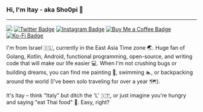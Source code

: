 ### Hi, I'm Itay - aka Sho0pi 👋

---

![](https://komarev.com/ghpvc/?username=Sho0pi&base=24)
[![Twitter Badge](https://img.shields.io/badge/@Sho0pi-1ca0f1?style=flat&labelColor=1ca0f1&logo=twitter&logoColor=white)](https://twitter.com/sho0pi) [![Instagram Badge](https://img.shields.io/badge/@Sho0pi-white?style=flat&labelColor=white&logo=instagram&logoColor=e84393)](https://instagram.com/sho0pi) [![Buy Me a Coffee Badge](https://img.shields.io/badge/Support-fedd03?style=flat&labelColor=fedd03&logo=buy-me-a-coffee&logoColor=black)](https://www.buymeacoffee.com/sho0pi) [![Ko-Fi  Badge](https://img.shields.io/badge/Support-F16061?style=flat&labelColor=F16061&logo=ko-fi&logoColor=white)](https://www.ko-fi.com/sho0pi) 


I'm from Israel 🇮🇱, currently in the East Asia Time zone 🌏. Huge fan of Golang, Kotlin, Android, functional programming, open-source, and writing code that will make our life easier 💻. When I'm not crushing bugs or building dreams, you can find me painting 🎨, swimming 🏊, or backpacking around the world (I've been solo traveling for over a year 🗺️).

It's Itay – think "Italy" but ditch the 'L' 🇮🇹, or just imagine you're hungry and saying "eat Thai food" 🍜. Easy, right?

<!--
**Sho0pi/sho0pi** is a ✨ _special_ ✨ repository because its `README.md` (this file) appears on your GitHub profile.

Here are some ideas to get you started:

- 🔭 I’m currently working on ...
- 🌱 I’m currently learning ...
- 👯 I’m looking to collaborate on ...
- 🤔 I’m looking for help with ...
- 💬 Ask me about ...
- 📫 How to reach me: ...
- 😄 Pronouns: ...
- ⚡ Fun fact: ...
-->
